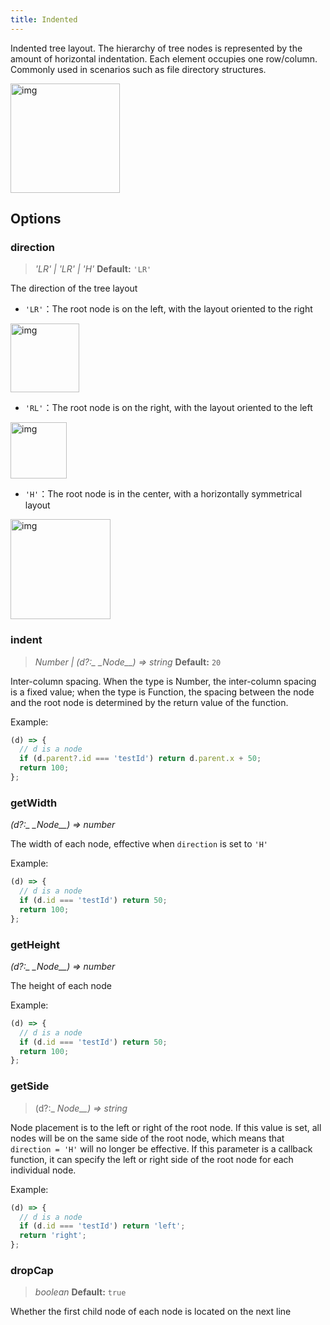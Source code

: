 ```yaml
---
title: Indented
---
```


Indented tree layout. The hierarchy of tree nodes is represented by the amount of horizontal indentation. Each element occupies one row/column. Commonly used in scenarios such as file directory structures.

<img src='https://gw.alipayobjects.com/mdn/rms_f8c6a0/afts/img/A*NBUzRonaOYMAAAAAAAAAAABkARQnAQ' width=175 alt='img'/>

## Options

### direction

> _'LR' \| 'LR' \| 'H'_ **Default:** `'LR'`

The direction of the tree layout

- `'LR'`：The root node is on the left, with the layout oriented to the right

<img src='https://gw.alipayobjects.com/mdn/rms_f8c6a0/afts/img/A*mq6YSIKrAt0AAAAAAAAAAABkARQnAQ' width=110 alt='img'/>

- `'RL'`：The root node is on the right, with the layout oriented to the left

<img src='https://gw.alipayobjects.com/mdn/rms_f8c6a0/afts/img/A*VGEnRbpvxlUAAAAAAAAAAABkARQnAQ' width=90 alt='img'/>

- `'H'`：The root node is in the center, with a horizontally symmetrical layout

<img src='https://gw.alipayobjects.com/mdn/rms_f8c6a0/afts/img/A*Vek6RqtUXNcAAAAAAAAAAABkARQnAQ' width=160 alt='img'/>

### indent

> _Number \|_ _(d?:\_ \_Node\_\_) => string_ **Default:** `20`

Inter-column spacing. When the type is Number, the inter-column spacing is a fixed value; when the type is Function, the spacing between the node and the root node is determined by the return value of the function.

Example:

```javascript
(d) => {
  // d is a node
  if (d.parent?.id === 'testId') return d.parent.x + 50;
  return 100;
};
```

### getWidth

_(d?:\_ \_Node\_\_) => number_

The width of each node, effective when `direction` is set to `'H'`

Example:

```javascript
(d) => {
  // d is a node
  if (d.id === 'testId') return 50;
  return 100;
};
```

### getHeight

_(d?:\_ \_Node\_\_) => number_

The height of each node

Example:

```javascript
(d) => {
  // d is a node
  if (d.id === 'testId') return 50;
  return 100;
};
```

### getSide

> (d?:\_ _Node\_\_) => string_

Node placement is to the left or right of the root node. If this value is set, all nodes will be on the same side of the root node, which means that `direction = 'H'` will no longer be effective. If this parameter is a callback function, it can specify the left or right side of the root node for each individual node.

Example:

```javascript
(d) => {
  // d is a node
  if (d.id === 'testId') return 'left';
  return 'right';
};
```

### dropCap

> _boolean_ **Default:** `true`

Whether the first child node of each node is located on the next line
